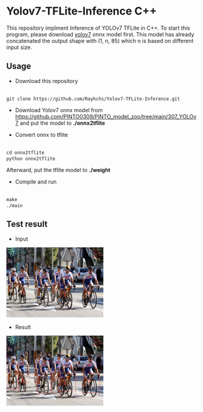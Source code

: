 # Yolov7-TFLite-Inference C++
This repository implment Inference of YOLOv7 TFLite in C++. To start this program, please download [yolov7](https://github.com/PINTO0309/PINTO_model_zoo/tree/main/307_YOLOv7) onnx model first. This model has already concatenated the output shape with (1, n, 85) which n is based on different input size.

## Usage

* Download this repository
``` shell

git clone https://github.com/Rayhchs/Yolov7-TFLite-Inference.git

```

* Download Yolov7 onnx model from https://github.com/PINTO0309/PINTO_model_zoo/tree/main/307_YOLOv7 and put the model to **./onnx2tflite**

* Convert onnx to tflite
``` shell

cd onnx2tflite
python onnx2tflite

```
Afterward, put the tflite model to **./weight**

* Compile and run
``` shell

make
./main

```

## Test result

* Input
<img src="https://github.com/Rayhchs/Yolov7-TFLite-Inference/blob/main/dataset/test.jpg" width="256"/>

* Result
<img src="https://github.com/Rayhchs/Yolov7-TFLite-Inference/blob/main/result/output.jpg" width="256"/>